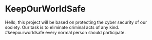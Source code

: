 # KeepOurWorldSafe
Hello, this project will be based on protecting the cyber security of our society. 
Our task is to eliminate criminal acts of any kind.  
#keepourworldsafe
every normal person should participate.
